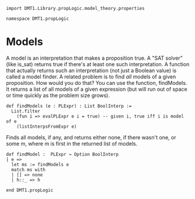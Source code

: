 ```lean
import DMT1.Library.propLogic.model_theory.properties

namespace DMT1.propLogic
```

# Models

A model is an interpretation that makes a proposition true.
A "SAT solver" (like is_sat) returns true if  there's at least
one such interpretation. A function that actually returns such
an interpretation (not just a Boolean value) is called a model
finder. A related problem is to find *all* models of a given
proposition. How would you do that? You can use the function,
findModels. It returns a list of all models of a given expression
(but will run out of space or time quickly as the problem size
grows).

```lean
def findModels (e : PLExpr) : List BoolInterp :=
  List.filter
    (fun i => evalPLExpr e i = true) -- given i, true iff i is model of e
    (listInterpsFromExpr e)
```

Finds all models, if any, and returns either none, if there
wasn't one, or some m, where m is first in the returned list
of models.
```lean
def findModel :  PLExpr → Option BoolInterp
| e =>
  let ms := findModels e
  match ms with
  | [] => none
  | h::_ => h

end DMT1.propLogic
```
